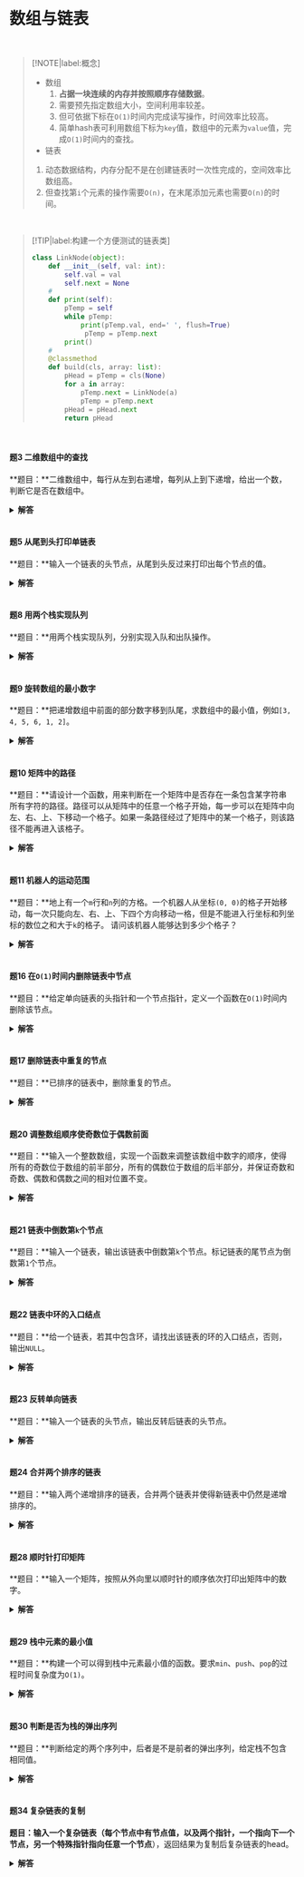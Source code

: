# 数组与链表

</br>

> [!NOTE|label:概念]
> - 数组</br>
>   1. **占据一块连续的内存并按照顺序存储数据**。
>   2. 需要预先指定数组大小，空间利用率较差。
>   3. 但可依据下标在`O(1)`时间内完成读写操作，时间效率比较高。
>   4. 简单hash表可利用数组下标为`key`值，数组中的元素为`value`值，完成`O(1)`时间内的查找。
> - 链表</br>
>  1. 动态数据结构，内存分配不是在创建链表时一次性完成的，空间效率比数组高。
>  2. 但查找第`i`个元素的操作需要`O(n)`，在末尾添加元素也需要`O(n)`的时间。

</br>

> [!TIP|label:构建一个方便测试的链表类]
> ```python
> class LinkNode(object):
>     def __init__(self, val: int):
>         self.val = val
>         self.next = None
>     #
>     def print(self):
>         pTemp = self
>         while pTemp:
>             print(pTemp.val, end=' ', flush=True)
>              pTemp = pTemp.next
>         print()
>     #
>     @classmethod
>     def build(cls, array: list):
>         pHead = pTemp = cls(None)
>         for a in array:
>             pTemp.next = LinkNode(a)
>             pTemp = pTemp.next
>         pHead = pHead.next
>         return pHead
> ```

</br>

#### 题3 二维数组中的查找

**题目：**二维数组中，每行从左到右递增，每列从上到下递增，给出一个数，判断它是否在数组中。

<details>

<summary><b>解答</b></summary>

**思路：**从左下角或右上角开始比较。

<!-- tabs:start -->

##### **Python**

```python
def find_integer(matrix: list, num: int) -> bool:
    if not len(matrix):
        return False

    rows, cols = len(matrix), len(matrix[0])
    row, col = 0, cols - 1
    while row < rows and col >= 0:
        if matrix[row][col] == num:
            return True
        elif matrix[row][col] > num:
            col -= 1
        else:
            row += 1
    return False
```

##### **C++**

```cpp
bool find_integer(int num, vector<vector<int> > matrix) {
    if(matrix.size() == 0)
        return false;
    int rows, cols;
    rows = matrix.size();
    cols = matrix[0].size();
    int row = 0, col = cols - 1;
    while(row < rows && col >= 0)
    {
        if(matrix[row][col] == num)
            return true;
        else if(matrix[row][col] > num)
            col--;
        else
            row++;
    }
    return false;
}
```

<!-- tabs:end -->

</details>

</br>

#### 题5 从尾到头打印单链表

**题目：**输入一个链表的头节点，从尾到头反过来打印出每个节点的值。

<details>

<summary><b>解答</b></summary>

**方法一：**栈
```python
def reverse_links(root: LinkNode) -> None:
    stack = []
    while root:
        stack.append(root.val)
        root = root.next
    while stack:
        print(stack.pop())
```

**方法二：**递归
```python
def reverse_links(root: LinkNode) -> None:
    if root:
        print_links(root.next)
        print(root.val)
```

</details>

</br>

#### 题8 用两个栈实现队列

**题目：**用两个栈实现队列，分别实现入队和出队操作。

<details>

<summary><b>解答</b></summary>

**思路：**一个栈负责入队，另一个负责出队，出栈为空则从入栈中导入到出栈中

```python
class MyQueue(object):
    def __init__(self):
        self.enstack = []
        self.destack = []

    def push(self, val):
        self.enstack.append(val)

    def pop(self):
        if self.destack:
            return self.destack.pop()
        while self.enstack:
            self.destack.append(self.enstack.pop())
        return self.destack.pop() if self.destack else None
```

</details>

</br>

#### 题9 旋转数组的最小数字

**题目：**把递增数组中前面的部分数字移到队尾，求数组中的最小值，例如`[3, 4, 5, 6, 1, 2]`。

<details>

<summary><b>解答</b></summary>

**思路：**使用二分法（时间复杂度`O(logn)`）。

> [!NOTE]
> 如果要考虑带重复数字的数据，只能顺序查找。

```python
def find_min(array: list) -> int:
    if len(array) < 1:
        return None

    left, right = 0, len(array) - 1
    middle = left
    while array[left] >= array[right]:
        if right - left == 1:
            middle = right
            break
        middle = (left + right) // 2
        if array[left] == array[middle] == array[right]:
            return min(array)
        if array[middle] >= array[left]:
            left = middle
        elif array[middle] <= array[right]:
            right = middle
    return array[middle]
```

</details>

</br>

#### 题10 矩阵中的路径

**题目：**请设计一个函数，用来判断在一个矩阵中是否存在一条包含某字符串所有字符的路径。路径可以从矩阵中的任意一个格子开始，每一步可以在矩阵中向左、右、上、下移动一个格子。如果一条路径经过了矩阵中的某一个格子，则该路径不能再进入该格子。

<details>

<summary><b>解答</b></summary>

**思路：**回溯法。定义一个布尔型矩阵标识该格子中的元素是否已经在路径中。

```python
n_row = len(matrix)
n_col = len(matrix[0])

def DFS(row: int, col: int, path: list, visited: list) -> bool:
    if len(path) == 0:
        return True
    if 0 <= row < n_row and 0 <= col < n_col and matrix[row][col] == path[0] and visited[row][col] == 0:
        visited[row][col] = 1
        flag = DFS(row + 1, col, path[1:], visited) or DFS(row - 1, col, path[1:], visited) \
               or DFS(row, col + 1, path[1:], visited) or DFS(row, col - 1, path[1:], visited)
        visited[row][col] = 0
        return flag
    return False

def has_path(matrix: list, path: list) -> bool:
    for row in range(n_row):
        for col in range(n_col):
            visited = [[0] * n_col for _ in range(n_row)]
            if DFS(row, col, path, visited):
                return True
    return False
```

</details>

</br>

#### 题11 机器人的运动范围

**题目：**地上有一个`m`行和`n`列的方格。一个机器人从坐标`(0, 0)`的格子开始移动，每一次只能向左、右、上、下四个方向移动一格，但是不能进入行坐标和列坐标的数位之和大于`k`的格子。 请问该机器人能够达到多少个格子？

<details>

<summary><b>解答</b></summary>

**思路：**回溯法。定义一个布尔型矩阵标识该格子中的元素是否已经被访问过。

```python
n_row = len(matrix)
n_col = len(matrix[0])

def digit_sum(num: int) -> int:
    ssum = 0
    while num:
        ssum += num % 10
        num //= 10
    return ssum

def moving_count_core(visited: list, row: int, col: int, threshold: int) -> int:
    count = 0
    if 0 <= row < n_row and 0 <= col < n_col and visited[row * n_col + col] == 0 and (digit_sum(row) + digit_sum(col)) <= threshold:
        visited[row * n_col + col] = 1
        count = 1 + moving_count_core(visited, row - 1, col, threshold) + moving_count_core(visited, row + 1, col, threshold) \
                + moving_count_core(visited, row, col - 1, threshold) + moving_count_core(visited, row, col + 1, threshold)
    return count

def moving_count(threshold: int) -> int:
    if threshold < 0 or n_row <= 0 or n_col <= 0:
        return 0
    visited = [0] * n_col * n_row
    count = moving_count_core(visited, 0, 0, threshold)
    del visited
    return count
```

</details>

</br>

#### 题16 在`O(1)`时间内删除链表中节点

**题目：**给定单向链表的头指针和一个节点指针，定义一个函数在`O(1)`时间内删除该节点。

<details>

<summary><b>解答</b></summary>

**思路：**如果待删除结点指针有后继节点，则将**后继节点的值前移**后删除后继节点；否则顺序查找，删除待删除节点指针。

```python
def delete_node(pHead: LinkNode, pDelete: LinkNode) -> LinkNode:
    if pDelete.next:
        pnext = pDelete.next
        pDelete.val = pnext.val
        pDelete.next = pnext.next
        del pnext
    elif pHead == pDelete:
        pHead = None
        del pDelete
    else:
        pNode = pHead
        while pNode.next != pDelete:
            pNode = pNode.next
        pNode.next = None
        del pDelete
    return pHead
```

</details>

</br>

#### 题17 删除链表中重复的节点

**题目：**已排序的链表中，删除重复的节点。

<details>

<summary><b>解答</b></summary>

**思路：**在链表头节点添加一个值为空的节点，连续三个节点的值进行比较。

```python
def delete_duplication(pHead: LinkNode) -> LinkNode:
    p0 = LinkNode(None)
    p0.next = pHead
    p1, p2 = p0, p0
    while p2.next and p2.next.next:
        if p2.val != p2.next.val != p2.next.next.val:
            p1.next = p2.next
            p1 = p1.next
        p2 = p2.next
    if p2.next and p2.val != p2.next.val:
        p1.next = p2.next
    else:
        p1.next = None
    return p0.next
```

</details>

</br>

#### 题20 调整数组顺序使奇数位于偶数前面

**题目：**输入一个整数数组，实现一个函数来调整该数组中数字的顺序，使得所有的奇数位于数组的前半部分，所有的偶数位于数组的后半部分，并保证奇数和奇数、偶数和偶数之间的相对位置不变。

<details>

<summary><b>解答</b></summary>

**思路：**使用两个指针，前后各一个，为了更好的扩展性，可以把判断奇偶部分抽取出来。

**方法一：**使用lambda表达式。

```python
def reorder_array(array: list) -> list:
    return sorted(array, key=lambda c: c % 2, reverse=True)
```

**方法二：**把奇偶数抽出来。

```python
def reorder_array(array: list) -> list:
    odd, even = [], []
    for i in array:
        odd.append(i) if i % 2 == 1 else even.append(i)
    return odd + even
```

</details>

</br>

#### 题21 链表中倒数第`k`个节点

**题目：**输入一个链表，输出该链表中倒数第`k`个节点。标记链表的尾节点为倒数第`1`个节点。

<details>

<summary><b>解答</b></summary>

**思路：**定义两个指针`p1`和`p2`，`p1`先走`k - 1`步，后`p2`从头开始走。当`p1`走到末尾的时候，`p2`所指的节点为倒数第`k`个节点。

```python
def find_k_tail(pHead: LinkNode, k: int) -> LinkNode:
    if pHead is None or k < 1:
        return None

    p1, p2 = pHead, pHead
    for _ in range(k - 1):
        if p1.next is None:
            return None
        p1 = p1.next
    while p1.next:
        p1 = p1.next
        p2 = p2.next
    return p2
```

**扩展：**求链表的1/2处的节点。

```python
def find_mid(pHead: LinkNode) -> LinkNode:
    p1, p2 = pHead, pHead
    while p2 and p2.next:
        p1 = p1.next
        p2 = p2.next.next
    return p1
```

</details>

</br>

#### 题22 链表中环的入口结点

**题目：**给一个链表，若其中包含环，请找出该链表的环的入口结点，否则，输出`NULL`。

<details>

<summary><b>解答</b></summary>

**思路：**定义两个指针`p1`和`p2`，`p1`走一步，`p2`走两步，若有环，则会出现`p1 == p2`，否则`p2`首先走到尾部。若`p1 == p2`，将`p1`从头开始走，`p2`从当前节点开始走，再当`p1 == p2`时，就是环的入口。

```python
def loop_node(pHead: LinkNode) -> LinkNode:
    p1, p2 = pHead, pHead
    signal = False
    while p2 and p2.next:
        p1 = p1.next
        p2 = p2.next.next
        if p1 == p2:
            signal = True
            break
    if signal:
        p1 = pHead
        while p1 != p2:
            p1 = p1.next
            p2 = p2.next
        return p1
    else:
        return None
```

</details>

</br>

#### 题23 反转单向链表

**题目：**输入一个链表的头节点，输出反转后链表的头节点。

<details>

<summary><b>解答</b></summary>

**思路：**利用`pre`、`now`、`nex`三个指针进行操作。

```python
def reverse_link(pHead: LinkNode) -> LinkNode:
    pre = None
    now = pHead
    while now:
        nex = now.next
        now.next = pre
        pre = now
        now = nex
    return pre
```

</details>

</br>

#### 题24 合并两个排序的链表

**题目：**输入两个递增排序的链表，合并两个链表并使得新链表中仍然是递增排序的。

<details>

<summary><b>解答</b></summary>

```python
def merge_linklist(pHead1: LinkNode, pHead2: LinkNode) -> LinkNode:
    pHead3 = LinkNode(None)
    pTemp = pHead3
    while pHead1 and pHead2:
        if pHead1.val < pHead2.val:
            pTemp.next = pHead1
            pHead1 = pHead1.next
        else:
            pTemp.next = pHead2
            pHead2 = pHead2.next
        pTemp = pTemp.next
    if pHead1:
        pTemp.next = pHead1
    else:
        pTemp.next = pHead2
    return pHead3.next
```

</details>

</br>

#### 题28 顺时针打印矩阵

**题目：**输入一个矩阵，按照从外向里以顺时针的顺序依次打印出矩阵中的数字。

<details>

<summary><b>解答</b></summary>

**思路：**每打印一圈，其开始位置为`(0,0), (1,1), (2,2), ...`。但是要求开始位置`(x, y)`满足：`x * 2 < rows and starty * 2 < cols`。打印：第1步：从左到右打印，无约束；第2步，从上到下打印，终止行号大于起始行号；第3步：从右向左打印，终止行号大于起始行号 and 终止列号大于起始列号；第4步：从下到上打印，终止行号 - 起始行号 > 2 and 终止列号大于起始列号.

```python
def printMatrix(self, matrix: list) -> list:
    if not len(matrix) or not len(matrix[0]):
        return []
    rows = len(matrix)
    cols = len(matrix[0])
    reslists = []
    start, row_limit, col_limit = 0, rows, cols
    while rows > start * 2 and cols > start * 2:
        # left to right
        for i in range(start, col_limit):
            reslists.append(matrix[start][i])
        # up to down
        if row_limit - start > 1 and col_limit - start > 0:
            for i in range(start + 1, row_limit):
                reslists.append(matrix[i][col_limit - 1])
        # right to left
        if row_limit - start > 1 and col_limit - start > 1:
            for i in range(start + 1, col_limit):
                reslists.append(matrix[row_limit - 1][cols - i - 1])
        # down to up
        if row_limit - start > 2 and col_limit - start > 1:
            for i in range(start + 1, row_limit - 1):
                reslists.append(matrix[rows - i - 1][start])
        start += 1
        row_limit = rows - start
        col_limit = cols - start
    return reslists
```

</details>

</br>

#### 题29 栈中元素的最小值

**题目：**构建一个可以得到栈中元素最小值的函数。要求`min`、`push`、`pop`的过程时间复杂度为`O(1)`。

<details>

<summary><b>解答</b></summary>

**思路：**构建一个辅助栈，存储当前栈中元素的最小值。

```python
class MyStack(object):
    def __init__(self):
        self.stack = []
        self.min = []

    def push(self, val: int):
        self.stack.append(val)
        if self.min and self.min[-1] < val:
            self.min.append(self.min[-1])
        else:
            self.min.append(val)

    def pop(self) -> int:
        if self.stack:
            self.min.pop()
            return self.stack.pop()
        return None

    def min(self) -> int:
        return self.min[-1] if self.min else None
```

</details>

</br>

#### 题30 判断是否为栈的弹出序列

**题目：**判断给定的两个序列中，后者是不是前者的弹出序列，给定栈不包含相同值。

<details>

<summary><b>解答</b></summary>

**思路：**使用一个辅助栈模拟入栈和出栈，如果辅助栈栈顶元素不等于出栈序列当前元素，则从继续入栈，重复比较直到入栈为空。如果最后出栈序列为空，则是入栈的弹出序列值。

```python
def is_pop_order(pushV: list, popV: list) -> bool:
    data_stack = []
    i = 0
    for ele in pushV:
        data_stack.append(ele)
        while i < len(popV) and data_stack[-1] == popV[i]:
            data_stack.pop()
            i += 1
    return len(data_stack) < 1
```

</details>

</br>

#### 题34 复杂链表的复制

**题目：**输入一个复杂链表（每个节点中有节点值，以及两个指针，一个指向下一个节点，另**一个特殊指针指向任意一个节点**），返回结果为复制后复杂链表的head。

<details>

<summary><b>解答</b></summary>

**思路：**第1步，依据原始链表，将每个节点`N`复制一份为`N'`并链接在`N`的后边；第2步，若原节点`N`存在一个任意指针指向`S`，则复制出的`N'`的任意指针指向的是`S.next`；第3步，链表中奇数位置的节点为原始链表，偶数位置的节点为复制出来的链表。

```python
class RandomLinkNode:
    def __init__(self, val):
        self.val = val
        self.next = None
        self.random = None

def clone_rand_list(pHead):
    if not pHead:
        return None

    pNode = pHead
    while pNode:
        temp = RandomLinkNode(pNode.val)
        temp.next = pNode.next
        pNode.next = temp
        pNode = temp.next

    pNode = pHead
    while pNode:
        pClone = pNode.next
        if pNode.random:
            pClone.random = pNode.random.next
        pNode = pClone.next

    pNode = pHead
    pClone = None
    pCloneHead = None
    if pNode:
        pCloneHead = pClone = pNode.next
        pNode.next = pClone.next
        pNode = pNode.next
    while pNode:
        pClone.next = pNode.next
        pClone = pClone.next
        pNode.next = pClone.next
        pNode = pNode.next

    return pCloneHead
```

</details>

</br>
